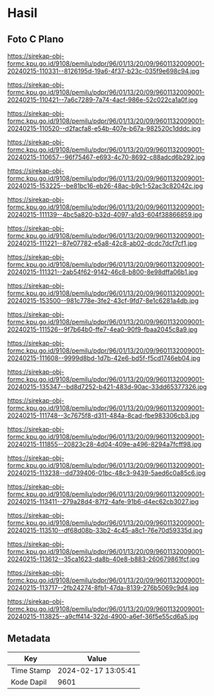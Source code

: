 # Hasil

## Foto C Plano

https://sirekap-obj-formc.kpu.go.id/9108/pemilu/pdpr/96/01/13/20/09/9601132009001-20240215-110331--8126195d-19a6-4f37-b23c-035f9e698c94.jpg

https://sirekap-obj-formc.kpu.go.id/9108/pemilu/pdpr/96/01/13/20/09/9601132009001-20240215-110421--7a6c7289-7a74-4acf-986e-52c022ca1a0f.jpg

https://sirekap-obj-formc.kpu.go.id/9108/pemilu/pdpr/96/01/13/20/09/9601132009001-20240215-110520--d2facfa8-e54b-407e-b67a-982520c1dddc.jpg

https://sirekap-obj-formc.kpu.go.id/9108/pemilu/pdpr/96/01/13/20/09/9601132009001-20240215-110657--96f75467-e693-4c70-8692-c88adcd6b292.jpg

https://sirekap-obj-formc.kpu.go.id/9108/pemilu/pdpr/96/01/13/20/09/9601132009001-20240215-153225--be81bc16-eb26-48ac-b9c1-52ac3c82042c.jpg

https://sirekap-obj-formc.kpu.go.id/9108/pemilu/pdpr/96/01/13/20/09/9601132009001-20240215-111139--4bc5a820-b32d-4097-a1d3-604f38866859.jpg

https://sirekap-obj-formc.kpu.go.id/9108/pemilu/pdpr/96/01/13/20/09/9601132009001-20240215-111221--87e07782-e5a8-42c8-ab02-dcdc7dcf7cf1.jpg

https://sirekap-obj-formc.kpu.go.id/9108/pemilu/pdpr/96/01/13/20/09/9601132009001-20240215-111321--2ab54f62-9142-46c8-b800-8e98dffa06b1.jpg

https://sirekap-obj-formc.kpu.go.id/9108/pemilu/pdpr/96/01/13/20/09/9601132009001-20240215-153500--981c778e-3fe2-43cf-9fd7-8e1c6281a4db.jpg

https://sirekap-obj-formc.kpu.go.id/9108/pemilu/pdpr/96/01/13/20/09/9601132009001-20240215-111526--9f7b64b0-ffe7-4ea0-90f9-fbaa2045c8a9.jpg

https://sirekap-obj-formc.kpu.go.id/9108/pemilu/pdpr/96/01/13/20/09/9601132009001-20240215-111608--9999d8bd-1d7b-42e6-bd5f-f5cd1746eb04.jpg

https://sirekap-obj-formc.kpu.go.id/9108/pemilu/pdpr/96/01/13/20/09/9601132009001-20240215-135347--bd8d7252-b421-483d-90ac-33dd65377326.jpg

https://sirekap-obj-formc.kpu.go.id/9108/pemilu/pdpr/96/01/13/20/09/9601132009001-20240215-111748--3c7675f8-d311-484a-8cad-fbe983306cb3.jpg

https://sirekap-obj-formc.kpu.go.id/9108/pemilu/pdpr/96/01/13/20/09/9601132009001-20240215-111855--20823c28-4d04-409e-a496-8294a7fcff98.jpg

https://sirekap-obj-formc.kpu.go.id/9108/pemilu/pdpr/96/01/13/20/09/9601132009001-20240215-113238--dd739406-01bc-48c3-9439-5aed6c0a85c6.jpg

https://sirekap-obj-formc.kpu.go.id/9108/pemilu/pdpr/96/01/13/20/09/9601132009001-20240215-113411--279a28d4-87f2-4afe-91b6-d4ec62cb3027.jpg

https://sirekap-obj-formc.kpu.go.id/9108/pemilu/pdpr/96/01/13/20/09/9601132009001-20240215-113510--df68d08b-33b2-4c45-a8c1-76e70d59335d.jpg

https://sirekap-obj-formc.kpu.go.id/9108/pemilu/pdpr/96/01/13/20/09/9601132009001-20240215-113612--35ca1623-da8b-40e8-b883-260679861fcf.jpg

https://sirekap-obj-formc.kpu.go.id/9108/pemilu/pdpr/96/01/13/20/09/9601132009001-20240215-113717--2fb24274-8fb1-47da-8139-276b5069c9d4.jpg

https://sirekap-obj-formc.kpu.go.id/9108/pemilu/pdpr/96/01/13/20/09/9601132009001-20240215-113825--a9cff414-322d-4900-a6ef-36f5e55cd6a5.jpg


## Metadata

| Key        | Value               |
| ---------- | ------------------- |
| Time Stamp | 2024-02-17 13:05:41 |
| Kode Dapil | 9601                |



